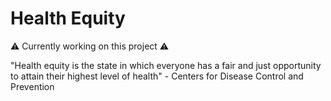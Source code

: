 # Health Equity

⚠️ Currently working on this project ⚠️

"Health equity is the state in which everyone has a fair and just opportunity to attain their highest level of health" - Centers for Disease Control and Prevention
